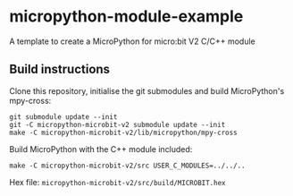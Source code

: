 # micropython-module-example
A template to create a MicroPython for micro:bit V2 C/C++ module


## Build instructions

Clone this repository, initialise the git submodules and build MicroPython's
mpy-cross:
```
git submodule update --init
git -C micropython-microbit-v2 submodule update --init
make -C micropython-microbit-v2/lib/micropython/mpy-cross
```

Build MicroPython with the C++ module included:

```
make -C micropython-microbit-v2/src USER_C_MODULES=../../..
```

Hex file: `micropython-microbit-v2/src/build/MICROBIT.hex`
